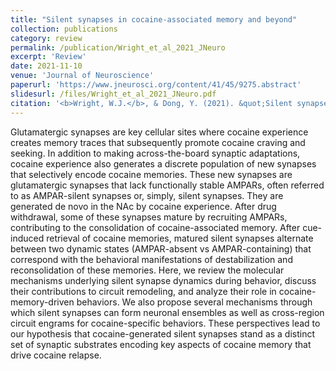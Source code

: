```yaml
---
title: "Silent synapses in cocaine-associated memory and beyond"
collection: publications
category: review
permalink: /publication/Wright_et_al_2021_JNeuro
excerpt: 'Review'
date: 2021-11-10
venue: 'Journal of Neuroscience'
paperurl: 'https://www.jneurosci.org/content/41/45/9275.abstract'
slidesurl: /files/Wright_et_al_2021_JNeuro.pdf
citation: '<b>Wright, W.J.</b>, & Dong, Y. (2021). &quot;Silent synapses in cocaine-associated memory and beyond.&quot; <b><i>Journal of Neuroscience</i></b>. 41(45).'
---
```


Glutamatergic synapses are key cellular sites where cocaine experience creates memory traces that subsequently promote cocaine craving and seeking. In addition to making across-the-board synaptic adaptations, cocaine experience also generates a discrete population of new synapses that selectively encode cocaine memories. These new synapses are glutamatergic synapses that lack functionally stable AMPARs, often referred to as AMPAR-silent synapses or, simply, silent synapses. They are generated de novo in the NAc by cocaine experience. After drug withdrawal, some of these synapses mature by recruiting AMPARs, contributing to the consolidation of cocaine-associated memory. After cue-induced retrieval of cocaine memories, matured silent synapses alternate between two dynamic states (AMPAR-absent vs AMPAR-containing) that correspond with the behavioral manifestations of destabilization and reconsolidation of these memories. Here, we review the molecular mechanisms underlying silent synapse dynamics during behavior, discuss their contributions to circuit remodeling, and analyze their role in cocaine-memory-driven behaviors. We also propose several mechanisms through which silent synapses can form neuronal ensembles as well as cross-region circuit engrams for cocaine-specific behaviors. These perspectives lead to our hypothesis that cocaine-generated silent synapses stand as a distinct set of synaptic substrates encoding key aspects of cocaine memory that drive cocaine relapse.
